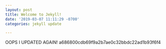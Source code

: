 ```yaml
---
layout: post
title: Welcome to Jekyll!
date: '2019-03-07 11:11:29 -0700'
categories: jekyll update

---
```


OOPS I UPDATED AGAIN! a686800cdb69f9a2b7ae0c32bbdc22ad1b93f6f4

